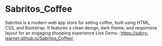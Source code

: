 # Sabritos_Coffee
Sabritos is a modern web app store for selling coffee, built using HTML, CSS, and Bootstrap. It features a clean design, dark theme, and responsive layout for an engaging shopping experience
Live Demo : https://sabry-learner.github.io/Sabritos_Coffee/
